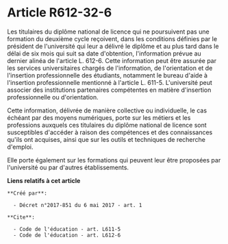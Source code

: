 # Article R612-32-6

Les titulaires du diplôme national de licence qui ne poursuivent pas une formation du deuxième cycle reçoivent, dans les
conditions définies par le président de l'université qui leur a délivré le diplôme et au plus tard dans le délai de six mois
qui suit sa date d'obtention, l'information prévue au dernier alinéa de l'article L. 612-6. Cette information peut être
assurée par les services universitaires chargés de l'information, de l'orientation et de l'insertion professionnelle des
étudiants, notamment le bureau d'aide à l'insertion professionnelle mentionné à l'article L. 611-5. L'université peut
associer des institutions partenaires compétentes en matière d'insertion professionnelle ou d'orientation. 

Cette information, délivrée de manière collective ou individuelle, le cas échéant par des moyens numériques, porte sur les
métiers et les professions auxquels ces titulaires du diplôme national de licence sont susceptibles d'accéder à raison des
compétences et des connaissances qu'ils ont acquises, ainsi que sur les outils et techniques de recherche d'emploi. 

Elle porte également sur les formations qui peuvent leur être proposées par l'université ou par d'autres établissements.

**Liens relatifs à cet article**

	**Créé par**:

	  - Décret n°2017-851 du 6 mai 2017 - art. 1

	**Cite**:

	  - Code de l'éducation - art. L611-5
	  - Code de l'éducation - art. L612-6
